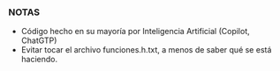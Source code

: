 ### NOTAS

- Código hecho en su mayoría por Inteligencia Artificial (Copilot, ChatGTP)
- Evitar tocar el archivo funciones.h.txt, a menos de saber qué se está haciendo.
